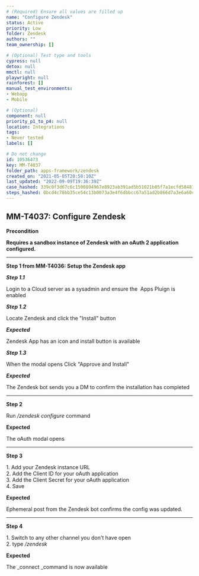 ```yaml
---
# (Required) Ensure all values are filled up
name: "Configure Zendesk"
status: Active
priority: Low
folder: Zendesk
authors: ""
team_ownership: []

# (Optional) Test type and tools
cypress: null
detox: null
mmctl: null
playwright: null
rainforest: []
manual_test_environments: 
- Webapp
- Mobile

# (Optional)
component: null
priority_p1_to_p4: null
location: Integrations
tags: 
- Never tested
labels: []

# Do not change
id: 10536473
key: MM-T4037
folder_path: apps-framework/zendesk
created_on: "2021-05-05T20:58:10Z"
last_updated: "2022-09-09T19:36:39Z"
case_hashed: 339c0f3d67c6c1500894967e8923ab391ad5b51021b05f7a1ecfd58481770bbad8a0bcf4526397b478082615270a1318
steps_hashed: 0bcd4c78bb35ce54c13b0073a3e4f6dbbcc67a51ad2b866d7a3e6a60caf18d25fe298df460c9845835e21f4bef6b9387
---
```


## MM-T4037: Configure Zendesk

**Precondition**

**Requires a sandbox instance of Zendesk with an oAuth 2 application configured.**

---

**Step 1 from MM-T4036: Setup the Zendesk app**

<!-- (Auto-generated) Note: The following step/s in Step 1 should not be updated here. Instead, modify directly to the referenced MM-T4036 test case. -->

_**Step 1.1**_

Login to a Cloud server as a sysadmin and ensure the  Apps Pluign is enabled

_**Step 1.2**_

Locate Zendesk and click the "Install" button

_**Expected**_

Zendesk App has an icon and install button is available

_**Step 1.3**_

When the modal opens Click "Approve and Install"

_**Expected**_

The Zendesk bot sends you a DM to confirm the installation has completed

---

**Step 2**

Run _/zendesk configure_ command

**Expected**

The oAuth modal opens

---

**Step 3**

1\. Add your Zendesk instance URL\
2\. Add the Client ID for your oAuth application\
3\. Add the Client Secret for your oAuth application\
4\. Save

**Expected**

Ephemeral post from the Zendesk bot confirms the config was updated.

---

**Step 4**

1\. Switch to any other channel you don't have open\
2\. type _/zendesk_

**Expected**

The \_connect \_command is now available
